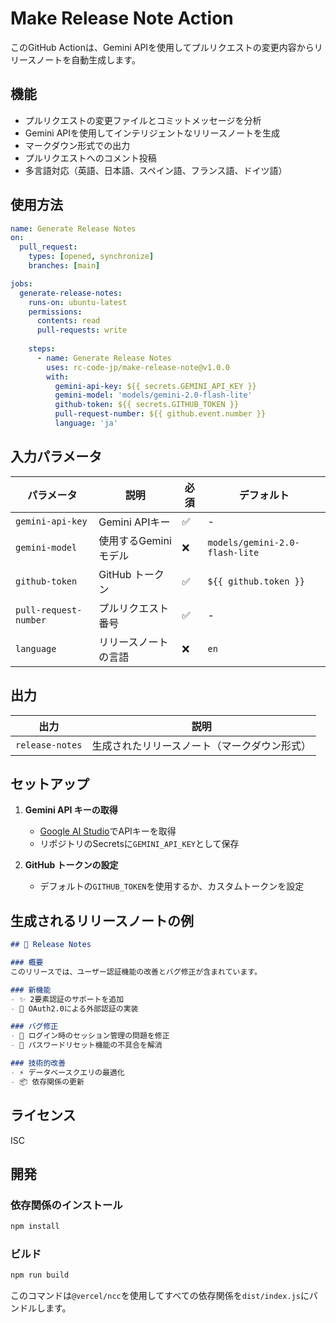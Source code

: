 # Make Release Note Action

このGitHub Actionは、Gemini APIを使用してプルリクエストの変更内容からリリースノートを自動生成します。

## 機能

- プルリクエストの変更ファイルとコミットメッセージを分析
- Gemini APIを使用してインテリジェントなリリースノートを生成
- マークダウン形式での出力
- プルリクエストへのコメント投稿
- 多言語対応（英語、日本語、スペイン語、フランス語、ドイツ語）

## 使用方法

```yaml
name: Generate Release Notes
on:
  pull_request:
    types: [opened, synchronize]
    branches: [main]

jobs:
  generate-release-notes:
    runs-on: ubuntu-latest
    permissions:
      contents: read
      pull-requests: write
    
    steps:
      - name: Generate Release Notes
        uses: rc-code-jp/make-release-note@v1.0.0
        with:
          gemini-api-key: ${{ secrets.GEMINI_API_KEY }}
          gemini-model: 'models/gemini-2.0-flash-lite'
          github-token: ${{ secrets.GITHUB_TOKEN }}
          pull-request-number: ${{ github.event.number }}
          language: 'ja'
```

## 入力パラメータ

| パラメータ | 説明 | 必須 | デフォルト |
|-----------|------|------|-----------|
| `gemini-api-key` | Gemini APIキー | ✅ | - |
| `gemini-model` | 使用するGeminiモデル | ❌ | `models/gemini-2.0-flash-lite` |
| `github-token` | GitHub トークン | ✅ | `${{ github.token }}` |
| `pull-request-number` | プルリクエスト番号 | ✅ | - |
| `language` | リリースノートの言語 | ❌ | `en` |

## 出力

| 出力 | 説明 |
|------|------|
| `release-notes` | 生成されたリリースノート（マークダウン形式） |

## セットアップ

1. **Gemini API キーの取得**
   - [Google AI Studio](https://makersuite.google.com/app/apikey)でAPIキーを取得
   - リポジトリのSecretsに`GEMINI_API_KEY`として保存

2. **GitHub トークンの設定**
   - デフォルトの`GITHUB_TOKEN`を使用するか、カスタムトークンを設定

## 生成されるリリースノートの例

```markdown
## 🚀 Release Notes

### 概要
このリリースでは、ユーザー認証機能の改善とバグ修正が含まれています。

### 新機能
- ✨ 2要素認証のサポートを追加
- 🔐 OAuth2.0による外部認証の実装

### バグ修正
- 🐛 ログイン時のセッション管理の問題を修正
- 🔧 パスワードリセット機能の不具合を解消

### 技術的改善
- ⚡ データベースクエリの最適化
- 📦 依存関係の更新
```

## ライセンス

ISC

## 開発

### 依存関係のインストール

```bash
npm install
```

### ビルド

```bash
npm run build
```

このコマンドは`@vercel/ncc`を使用してすべての依存関係を`dist/index.js`にバンドルします。
